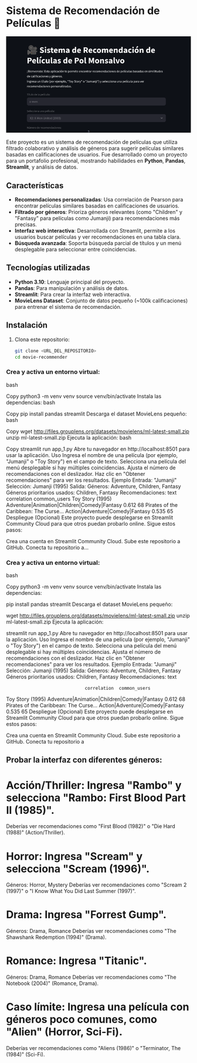 # Sistema de Recomendación de Películas 🎥

![Captura de la interfaz](assets/streamlit.png)

Este proyecto es un sistema de recomendación de películas que utiliza filtrado colaborativo y análisis de géneros para sugerir películas similares basadas en calificaciones de usuarios. Fue desarrollado como un proyecto para un portafolio profesional, mostrando habilidades en **Python**, **Pandas**, **Streamlit**, y análisis de datos.

## Características
- **Recomendaciones personalizadas**: Usa correlación de Pearson para encontrar películas similares basadas en calificaciones de usuarios.
- **Filtrado por géneros**: Prioriza géneros relevantes (como "Children" y "Fantasy" para películas como Jumanji) para recomendaciones más precisas.
- **Interfaz web interactiva**: Desarrollada con Streamlit, permite a los usuarios buscar películas y ver recomendaciones en una tabla clara.
- **Búsqueda avanzada**: Soporta búsqueda parcial de títulos y un menú desplegable para seleccionar entre coincidencias.

## Tecnologías utilizadas
- **Python 3.10**: Lenguaje principal del proyecto.
- **Pandas**: Para manipulación y análisis de datos.
- **Streamlit**: Para crear la interfaz web interactiva.
- **MovieLens Dataset**: Conjunto de datos pequeño (~100k calificaciones) para entrenar el sistema de recomendación.

## Instalación
1. Clona este repositorio:
   ```bash
   git clone <URL_DEL_REPOSITORIO>
   cd movie-recommender

### Crea y activa un entorno virtual:
bash

Copy
python3 -m venv venv
source venv/bin/activate
Instala las dependencias:
bash

Copy
pip install pandas streamlit
Descarga el dataset MovieLens pequeño:
bash

Copy
wget http://files.grouplens.org/datasets/movielens/ml-latest-small.zip
unzip ml-latest-small.zip
Ejecuta la aplicación:
bash

Copy
streamlit run app_1.py
Abre tu navegador en http://localhost:8501 para usar la aplicación.
Uso
Ingresa el nombre de una película (por ejemplo, "Jumanji" o "Toy Story") en el campo de texto.
Selecciona una película del menú desplegable si hay múltiples coincidencias.
Ajusta el número de recomendaciones con el deslizador.
Haz clic en "Obtener recomendaciones" para ver los resultados.
Ejemplo
Entrada: "Jumanji"
Selección: Jumanji (1995)
Salida:
Géneros: Adventure, Children, Fantasy
Géneros prioritarios usados: Children, Fantasy
Recomendaciones:
text
                                   correlation  common_users
Toy Story (1995)                              Adventure|Animation|Children|Comedy|Fantasy  0.612        68
Pirates of the Caribbean: The Curse...        Action|Adventure|Comedy|Fantasy            0.535        65
Despliegue (Opcional)
Este proyecto puede desplegarse en Streamlit Community Cloud para que otros puedan probarlo online. Sigue estos pasos:

Crea una cuenta en Streamlit Community Cloud.
Sube este repositorio a GitHub.
Conecta tu repositorio a...

### Crea y activa un entorno virtual:
bash

Copy
python3 -m venv venv
source venv/bin/activate
Instala las dependencias:

pip install pandas streamlit
Descarga el dataset MovieLens pequeño:

wget http://files.grouplens.org/datasets/movielens/ml-latest-small.zip
unzip ml-latest-small.zip
Ejecuta la aplicación:

streamlit run app_1.py
Abre tu navegador en http://localhost:8501 para usar la aplicación.
Uso
Ingresa el nombre de una película (por ejemplo, "Jumanji" o "Toy Story") en el campo de texto.
Selecciona una película del menú desplegable si hay múltiples coincidencias.
Ajusta el número de recomendaciones con el deslizador.
Haz clic en "Obtener recomendaciones" para ver los resultados.
Ejemplo
Entrada: "Jumanji"
Selección: Jumanji (1995)
Salida:
Géneros: Adventure, Children, Fantasy
Géneros prioritarios usados: Children, Fantasy
Recomendaciones:
text

                                  correlation  common_users
Toy Story (1995)                              Adventure|Animation|Children|Comedy|Fantasy  0.612        68
Pirates of the Caribbean: The Curse...        Action|Adventure|Comedy|Fantasy            0.535        65
Despliegue (Opcional)
Este proyecto puede desplegarse en Streamlit Community Cloud para que otros puedan probarlo online. Sigue estos pasos:

Crea una cuenta en Streamlit Community Cloud.
Sube este repositorio a GitHub.
Conecta tu repositorio a

## Probar la interfaz con diferentes géneros:
# Acción/Thriller: Ingresa "Rambo" y selecciona "Rambo: First Blood Part II (1985)".
Deberías ver recomendaciones como "First Blood (1982)" o "Die Hard (1988)" (Action/Thriller).

# Horror: Ingresa "Scream" y selecciona "Scream (1996)".
Géneros: Horror, Mystery
Deberías ver recomendaciones como "Scream 2 (1997)" o "I Know What You Did Last Summer (1997)".

# Drama: Ingresa "Forrest Gump".
Géneros: Drama, Romance
Deberías ver recomendaciones como "The Shawshank Redemption (1994)" (Drama).
# Romance: Ingresa "Titanic".
Géneros: Drama, Romance
Deberías ver recomendaciones como "The Notebook (2004)" (Romance, Drama).

# Caso límite: Ingresa una película con géneros poco comunes, como "Alien" (Horror, Sci-Fi).
Deberías ver recomendaciones como "Aliens (1986)" o "Terminator, The (1984)" (Sci-Fi).